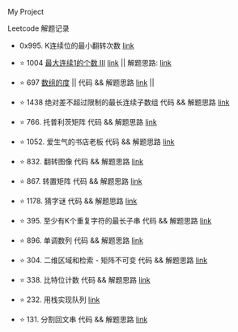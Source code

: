 My Project

Leetcode 解题记录

-  0x995. K连续位的最小翻转次数 [link](https://github.com/Chalkydoge/toy_codes/blob/master/my_leetcode/_995.cpp)

- :star: 1004 [最大连续1的个数 III](https://leetcode-cn.com/problems/max-consecutive-ones-iii/) [link](https://github.com/Chalkydoge/toy_codes/blob/master/my_leetcode/_1004.cpp) ||
  解题思路: [link](https://github.com/Chalkydoge/toy_codes/blob/master/my_leetcode/_ans1004.md)

- :star: 697 [数组的度](https://leetcode-cn.com/problems/degree-of-an-array/) || 代码 && 解题思路 [link](https://github.com/Chalkydoge/toy_codes/blob/master/my_leetcode/_697.cpp) || 

- :star: 1438 绝对差不超过限制的最长连续子数组 代码 && 解题思路 [link](https://github.com/Chalkydoge/toy_codes/blob/master/my_leetcode/_1438.cpp)

- :star: 766. 托普利茨矩阵 代码 && 解题思路 [link](https://github.com/Chalkydoge/toy_codes/blob/master/my_leetcode/_766.cpp)

- :star: 1052. 爱生气的书店老板 代码 && 解题思路 [link](https://github.com/Chalkydoge/toy_codes/blob/master/my_leetcode/_1052.cpp)

- :star: 832. 翻转图像 代码 && 解题思路 [link](https://github.com/Chalkydoge/toy_codes/blob/master/my_leetcode/_832.cpp)

- :star: 867. 转置矩阵 代码 && 解题思路 [link](https://github.com/Chalkydoge/toy_codes/blob/master/my_leetcode/_867.cpp)

- :star: 1178. 猜字谜 代码 && 解题思路 [link](https://github.com/Chalkydoge/toy_codes/blob/master/my_leetcode/_1178.cpp)

- :star: 395. 至少有K个重复字符的最长子串 代码 && 解题思路 [link](https://github.com/Chalkydoge/toy_codes/blob/master/my_leetcode/_395.cpp)

- :star: 896. 单调数列 代码 && 解题思路 [link](https://github.com/Chalkydoge/toy_codes/blob/master/my_leetcode/_896.cpp)

- :star: 304. 二维区域和检索 - 矩阵不可变 代码 && 解题思路 [link](https://github.com/Chalkydoge/toy_codes/blob/master/my_leetcode/_304.cpp)

- :star: 338. 比特位计数 代码 && 解题思路 [link](https://github.com/Chalkydoge/toy_codes/blob/master/my_leetcode/_338.cpp)

- :star: 232. 用栈实现队列  [link](https://github.com/Chalkydoge/toy_codes/blob/master/my_leetcode/_232.cpp)

- :star: 131. 分割回文串 代码 && 解题思路 [link](https://github.com/Chalkydoge/toy_codes/blob/master/my_leetcode/_131.cpp)
